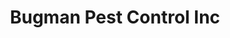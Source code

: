 ---
title: "Bugman Pest Control Inc"
url: /rancho-cordova/bugman-pest-control-inc/
shop: pest control
---